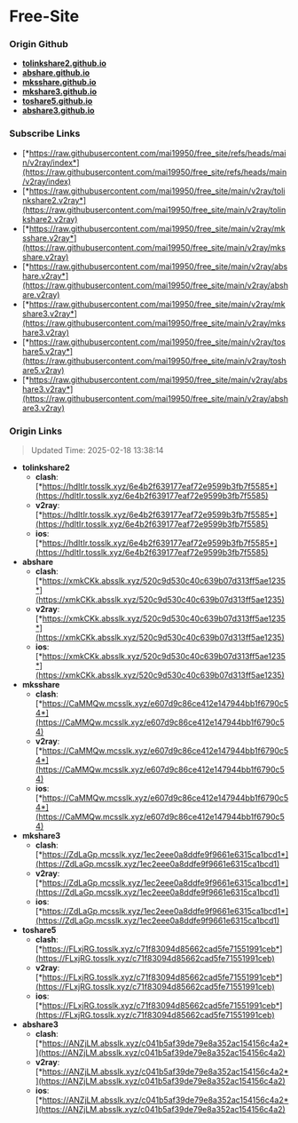 # Free-Site

### Origin Github

- [**tolinkshare2.github.io**](https://github.com/tolinkshare2/tolinkshare2.github.io)
- [**abshare.github.io**](https://github.com/abshare/abshare.github.io)
- [**mksshare.github.io**](https://github.com/mksshare/mksshare.github.io)
- [**mkshare3.github.io**](https://github.com/mkshare3/mkshare3.github.io)
- [**toshare5.github.io**](https://github.com/toshare5/toshare5.github.io)
- [**abshare3.github.io**](https://github.com/abshare3/abshare3.github.io)

### Subscribe Links

- [*https://raw.githubusercontent.com/mai19950/free_site/refs/heads/main/v2ray/index*](https://raw.githubusercontent.com/mai19950/free_site/refs/heads/main/v2ray/index)
- [*https://raw.githubusercontent.com/mai19950/free_site/main/v2ray/tolinkshare2.v2ray*](https://raw.githubusercontent.com/mai19950/free_site/main/v2ray/tolinkshare2.v2ray)
- [*https://raw.githubusercontent.com/mai19950/free_site/main/v2ray/mksshare.v2ray*](https://raw.githubusercontent.com/mai19950/free_site/main/v2ray/mksshare.v2ray)
- [*https://raw.githubusercontent.com/mai19950/free_site/main/v2ray/abshare.v2ray*](https://raw.githubusercontent.com/mai19950/free_site/main/v2ray/abshare.v2ray)
- [*https://raw.githubusercontent.com/mai19950/free_site/main/v2ray/mkshare3.v2ray*](https://raw.githubusercontent.com/mai19950/free_site/main/v2ray/mkshare3.v2ray)
- [*https://raw.githubusercontent.com/mai19950/free_site/main/v2ray/toshare5.v2ray*](https://raw.githubusercontent.com/mai19950/free_site/main/v2ray/toshare5.v2ray)
- [*https://raw.githubusercontent.com/mai19950/free_site/main/v2ray/abshare3.v2ray*](https://raw.githubusercontent.com/mai19950/free_site/main/v2ray/abshare3.v2ray)

### Origin Links

> Updated Time: 2025-02-18 13:38:14

- **tolinkshare2**
  - **clash**: [*https://hdItIr.tosslk.xyz/6e4b2f639177eaf72e9599b3fb7f5585*](https://hdItIr.tosslk.xyz/6e4b2f639177eaf72e9599b3fb7f5585)
  - **v2ray**: [*https://hdItIr.tosslk.xyz/6e4b2f639177eaf72e9599b3fb7f5585*](https://hdItIr.tosslk.xyz/6e4b2f639177eaf72e9599b3fb7f5585)
  - **ios**: [*https://hdItIr.tosslk.xyz/6e4b2f639177eaf72e9599b3fb7f5585*](https://hdItIr.tosslk.xyz/6e4b2f639177eaf72e9599b3fb7f5585)
- **abshare**
  - **clash**: [*https://xmkCKk.absslk.xyz/520c9d530c40c639b07d313ff5ae1235*](https://xmkCKk.absslk.xyz/520c9d530c40c639b07d313ff5ae1235)
  - **v2ray**: [*https://xmkCKk.absslk.xyz/520c9d530c40c639b07d313ff5ae1235*](https://xmkCKk.absslk.xyz/520c9d530c40c639b07d313ff5ae1235)
  - **ios**: [*https://xmkCKk.absslk.xyz/520c9d530c40c639b07d313ff5ae1235*](https://xmkCKk.absslk.xyz/520c9d530c40c639b07d313ff5ae1235)
- **mksshare**
  - **clash**: [*https://CaMMQw.mcsslk.xyz/e607d9c86ce412e147944bb1f6790c54*](https://CaMMQw.mcsslk.xyz/e607d9c86ce412e147944bb1f6790c54)
  - **v2ray**: [*https://CaMMQw.mcsslk.xyz/e607d9c86ce412e147944bb1f6790c54*](https://CaMMQw.mcsslk.xyz/e607d9c86ce412e147944bb1f6790c54)
  - **ios**: [*https://CaMMQw.mcsslk.xyz/e607d9c86ce412e147944bb1f6790c54*](https://CaMMQw.mcsslk.xyz/e607d9c86ce412e147944bb1f6790c54)
- **mkshare3**
  - **clash**: [*https://ZdLaGp.mcsslk.xyz/1ec2eee0a8ddfe9f9661e6315ca1bcd1*](https://ZdLaGp.mcsslk.xyz/1ec2eee0a8ddfe9f9661e6315ca1bcd1)
  - **v2ray**: [*https://ZdLaGp.mcsslk.xyz/1ec2eee0a8ddfe9f9661e6315ca1bcd1*](https://ZdLaGp.mcsslk.xyz/1ec2eee0a8ddfe9f9661e6315ca1bcd1)
  - **ios**: [*https://ZdLaGp.mcsslk.xyz/1ec2eee0a8ddfe9f9661e6315ca1bcd1*](https://ZdLaGp.mcsslk.xyz/1ec2eee0a8ddfe9f9661e6315ca1bcd1)
- **toshare5**
  - **clash**: [*https://FLxjRG.tosslk.xyz/c71f83094d85662cad5fe71551991ceb*](https://FLxjRG.tosslk.xyz/c71f83094d85662cad5fe71551991ceb)
  - **v2ray**: [*https://FLxjRG.tosslk.xyz/c71f83094d85662cad5fe71551991ceb*](https://FLxjRG.tosslk.xyz/c71f83094d85662cad5fe71551991ceb)
  - **ios**: [*https://FLxjRG.tosslk.xyz/c71f83094d85662cad5fe71551991ceb*](https://FLxjRG.tosslk.xyz/c71f83094d85662cad5fe71551991ceb)
- **abshare3**
  - **clash**: [*https://ANZjLM.absslk.xyz/c041b5af39de79e8a352ac154156c4a2*](https://ANZjLM.absslk.xyz/c041b5af39de79e8a352ac154156c4a2)
  - **v2ray**: [*https://ANZjLM.absslk.xyz/c041b5af39de79e8a352ac154156c4a2*](https://ANZjLM.absslk.xyz/c041b5af39de79e8a352ac154156c4a2)
  - **ios**: [*https://ANZjLM.absslk.xyz/c041b5af39de79e8a352ac154156c4a2*](https://ANZjLM.absslk.xyz/c041b5af39de79e8a352ac154156c4a2)
